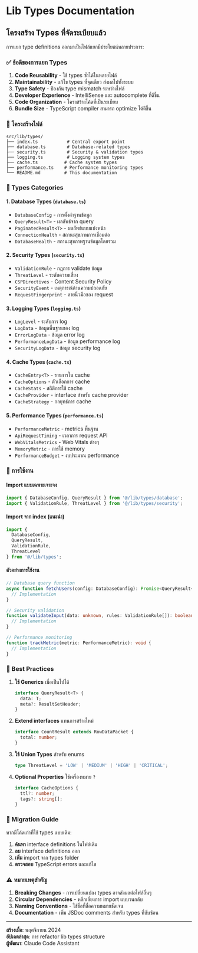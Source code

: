 # Lib Types Documentation

## โครงสร้าง Types ที่จัดระเบียบแล้ว

การแยก type definitions ออกมาเป็นไฟล์แยกมีประโยชน์หลายประการ:

### ✅ ข้อดีของการแยก Types

1. **Code Reusability** - ใช้ types ซ้ำได้ในหลายไฟล์
2. **Maintainability** - แก้ไข types ที่จุดเดียว ส่งผลไปทั้งระบบ
3. **Type Safety** - ป้องกัน type mismatch ระหว่างไฟล์
4. **Developer Experience** - IntelliSense และ autocomplete ที่ดีขึ้น
5. **Code Organization** - โครงสร้างโค้ดที่เป็นระเบียบ
6. **Bundle Size** - TypeScript compiler สามารถ optimize ได้ดีขึ้น

### 📁 โครงสร้างไฟล์

```
src/lib/types/
├── index.ts           # Central export point
├── database.ts        # Database-related types
├── security.ts        # Security & validation types
├── logging.ts         # Logging system types
├── cache.ts          # Cache system types
├── performance.ts    # Performance monitoring types
└── README.md         # This documentation
```

### 🎯 Types Categories

#### 1. Database Types (`database.ts`)
- `DatabaseConfig` - การตั้งค่าฐานข้อมูล
- `QueryResult<T>` - ผลลัพธ์จาก query
- `PaginatedResult<T>` - ผลลัพธ์แบบแบ่งหน้า
- `ConnectionHealth` - สถานะสุขภาพการเชื่อมต่อ
- `DatabaseHealth` - สถานะสุขภาพฐานข้อมูลโดยรวม

#### 2. Security Types (`security.ts`)
- `ValidationRule` - กฎการ validate ข้อมูล
- `ThreatLevel` - ระดับความเสี่ยง
- `CSPDirectives` - Content Security Policy
- `SecurityEvent` - เหตุการณ์ด้านความปลอดภัย
- `RequestFingerprint` - ลายนิ้วมือของ request

#### 3. Logging Types (`logging.ts`)
- `LogLevel` - ระดับการ log
- `LogData` - ข้อมูลพื้นฐานของ log
- `ErrorLogData` - ข้อมูล error log
- `PerformanceLogData` - ข้อมูล performance log
- `SecurityLogData` - ข้อมูล security log

#### 4. Cache Types (`cache.ts`)
- `CacheEntry<T>` - รายการใน cache
- `CacheOptions` - ตัวเลือกการ cache
- `CacheStats` - สถิติการใช้ cache
- `CacheProvider` - interface สำหรับ cache provider
- `CacheStrategy` - กลยุทธ์การ cache

#### 5. Performance Types (`performance.ts`)
- `PerformanceMetric` - metrics พื้นฐาน
- `ApiRequestTiming` - เวลาการ request API
- `WebVitalsMetrics` - Web Vitals ต่างๆ
- `MemoryMetric` - การใช้ memory
- `PerformanceBudget` - งบประมาณ performance

### 🔧 การใช้งาน

#### Import แบบเฉพาะเจาะจง
```typescript
import { DatabaseConfig, QueryResult } from '@/lib/types/database';
import { ValidationRule, ThreatLevel } from '@/lib/types/security';
```

#### Import จาก index (แนะนำ)
```typescript
import { 
  DatabaseConfig, 
  QueryResult, 
  ValidationRule, 
  ThreatLevel 
} from '@/lib/types';
```

#### ตัวอย่างการใช้งาน
```typescript
// Database query function
async function fetchUsers(config: DatabaseConfig): Promise<QueryResult<User[]>> {
  // Implementation
}

// Security validation
function validateInput(data: unknown, rules: ValidationRule[]): boolean {
  // Implementation
}

// Performance monitoring
function trackMetric(metric: PerformanceMetric): void {
  // Implementation
}
```

### 🚀 Best Practices

1. **ใช้ Generics** เมื่อเป็นไปได้
   ```typescript
   interface QueryResult<T> {
     data: T;
     meta?: ResultSetHeader;
   }
   ```

2. **Extend interfaces** แทนการสร้างใหม่
   ```typescript
   interface CountResult extends RowDataPacket {
     total: number;
   }
   ```

3. **ใช้ Union Types** สำหรับ enums
   ```typescript
   type ThreatLevel = 'LOW' | 'MEDIUM' | 'HIGH' | 'CRITICAL';
   ```

4. **Optional Properties** ใช้เครื่องหมาย `?`
   ```typescript
   interface CacheOptions {
     ttl?: number;
     tags?: string[];
   }
   ```

### 🔄 Migration Guide

หากมีโค้ดเก่าที่ใช้ types แบบเดิม:

1. **ค้นหา** interface definitions ในไฟล์เดิม
2. **ลบ** interface definitions ออก
3. **เพิ่ม** import จาก types folder
4. **ตรวจสอบ** TypeScript errors และแก้ไข

### ⚠️ หมายเหตุสำคัญ

1. **Breaking Changes** - การเปลี่ยนแปลง types อาจส่งผลต่อไฟล์อื่นๆ
2. **Circular Dependencies** - หลีกเลี่ยงการ import แบบวนกลับ
3. **Naming Conventions** - ใช้ชื่อที่สื่อความหมายชัดเจน
4. **Documentation** - เพิ่ม JSDoc comments สำหรับ types ที่ซับซ้อน

---

**สร้างเมื่อ**: พฤศจิกายน 2024  
**อัปเดตล่าสุด**: การ refactor lib types structure  
**ผู้พัฒนา**: Claude Code Assistant